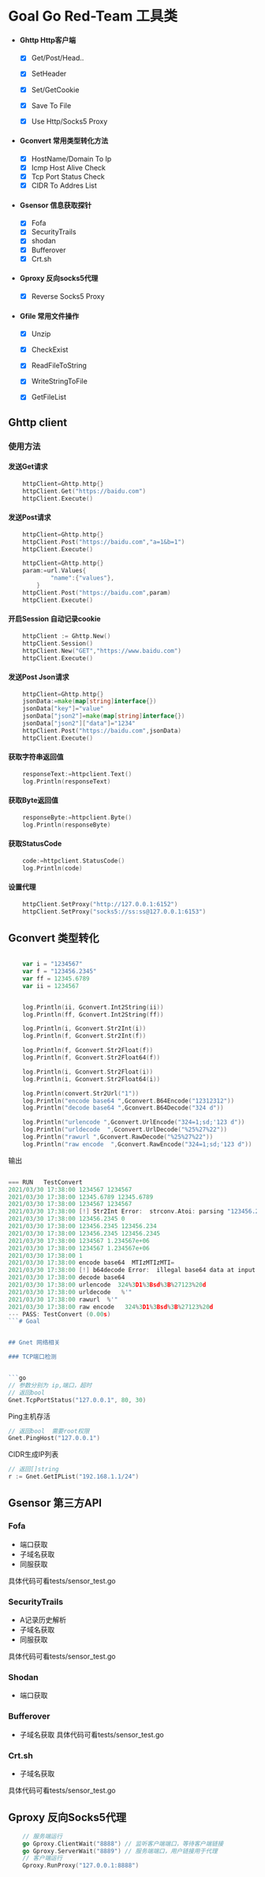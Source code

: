 # Goal Go Red-Team 工具类

- #### Ghttp    Http客户端
    - [x] Get/Post/Head..
    - [x] SetHeader
    - [x] Set/GetCookie
    - [x] Save To File
    - [x] Use Http/Socks5 Proxy
  
    
- #### Gconvert 常用类型转化方法
    - [x] HostName/Domain To Ip
    - [x] Icmp Host Alive Check
    - [x] Tcp Port Status Check
    - [x] CIDR To Addres List
    
- #### Gsensor  信息获取探针
    - [x] Fofa
    - [x] SecurityTrails
    - [x] shodan
    - [x] Bufferover
    - [x] Crt.sh

- #### Gproxy   反向socks5代理
    - [x] Reverse Socks5 Proxy
    
- #### Gfile    常用文件操作
    - [x] Unzip 
    - [x] CheckExist
    - [x] ReadFileToString
    - [x] WriteStringToFile
    - [x] GetFileList


## Ghttp client

### 使用方法

#### 发送Get请求
```go
    httpClient=Ghttp.http{}
    httpClient.Get("https://baidu.com")
    httpClient.Execute()
```

#### 发送Post请求

```go
    httpClient=Ghttp.http{}
    httpClient.Post("https://baidu.com","a=1&b=1")
    httpClient.Execute()
```

```go
    httpClient=Ghttp.http{}
    param:=url.Values{
    		"name":{"values"},
    	}
    httpClient.Post("https://baidu.com",param)
    httpClient.Execute()
```

#### 开启Session 自动记录cookie

```go
    httpClient := Ghttp.New()
    httpClient.Session()
    httpClient.New("GET","https://www.baidu.com")
    httpClient.Execute()

```

#### 发送Post Json请求

```go
    httpClient=Ghttp.http{}
    jsonData:=make(map[string]interface{})
    jsonData["key"]="value"
    jsonData["json2"]=make(map[string]interface{})
    jsonData["json2"]["data"]="1234"
    httpClient.Post("https://baidu.com",jsonData)
    httpClient.Execute()
```

#### 获取字符串返回值

```go
    responseText:=httpclient.Text()
    log.Println(responseText)
```
#### 获取Byte返回值

```go
    responseByte:=httpclient.Byte()
    log.Println(responseByte)
```

#### 获取StatusCode

```go
    code:=httpclient.StatusCode()
    log.Println(code)
```

#### 设置代理
```go
	httpClient.SetProxy("http://127.0.0.1:6152")
	httpClient.SetProxy("socks5://ss:ss@127.0.0.1:6153")
```

## Gconvert 类型转化
```go
    
	var i = "1234567"
	var f = "123456.2345"
	var ff = 12345.6789
	var ii = 1234567


	log.Println(ii, Gconvert.Int2String(ii))
	log.Println(ff, Gconvert.Int2String(ff))

	log.Println(i, Gconvert.Str2Int(i))
	log.Println(f, Gconvert.Str2Int(f))

	log.Println(f, Gconvert.Str2Float(f))
	log.Println(f, Gconvert.Str2Float64(f))

	log.Println(i, Gconvert.Str2Float(i))
	log.Println(i, Gconvert.Str2Float64(i))

	log.Println(convert.Str2Url("1"))
	log.Println("encode base64 ",Gconvert.B64Encode("12312312"))
	log.Println("decode base64 ",Gconvert.B64Decode("324 d"))

	log.Println("urlencode ",Gconvert.UrlEncode("324=1;sd;'123 d"))
	log.Println("urldecode  ",Gconvert.UrlDecode("%25%27%22"))
	log.Println("rawurl ",Gconvert.RawDecode("%25%27%22"))
	log.Println("raw encode  ",Gconvert.RawEncode("324=1;sd;'123 d"))
```
输出
```go

=== RUN   TestConvert
2021/03/30 17:38:00 1234567 1234567
2021/03/30 17:38:00 12345.6789 12345.6789
2021/03/30 17:38:00 1234567 1234567
2021/03/30 17:38:00 [!] Str2Int Error:  strconv.Atoi: parsing "123456.2345": invalid syntax
2021/03/30 17:38:00 123456.2345 0
2021/03/30 17:38:00 123456.2345 123456.234
2021/03/30 17:38:00 123456.2345 123456.2345
2021/03/30 17:38:00 1234567 1.234567e+06
2021/03/30 17:38:00 1234567 1.234567e+06
2021/03/30 17:38:00 1
2021/03/30 17:38:00 encode base64  MTIzMTIzMTI=
2021/03/30 17:38:00 [!] b64decode Error:  illegal base64 data at input byte 3
2021/03/30 17:38:00 decode base64  
2021/03/30 17:38:00 urlencode  324%3D1%3Bsd%3B%27123%20d
2021/03/30 17:38:00 urldecode   %'"
2021/03/30 17:38:00 rawurl  %'"
2021/03/30 17:38:00 raw encode   324%3D1%3Bsd%3B%27123%20d
--- PASS: TestConvert (0.00s)
```# Goal


## Gnet 网络相关

### TCP端口检测


```go
// 参数分别为 ip,端口，超时
// 返回bool 
Gnet.TcpPortStatus("127.0.0.1", 80, 30) 

```

Ping主机存活

```go
// 返回bool  需要root权限
Gnet.PingHost("127.0.0.1")
```


CIDR生成IP列表

```go
// 返回[]string
r := Gnet.GetIPList("192.168.1.1/24")
```

## Gsensor 第三方API
### Fofa
 - 端口获取
 - 子域名获取
 - 同服获取
 
 具体代码可看tests/sensor_test.go

### SecurityTrails
 - A记录历史解析
 - 子域名获取
 - 同服获取
 
  具体代码可看tests/sensor_test.go

### Shodan
 - 端口获取
 
### Bufferover
 - 子域名获取
  具体代码可看tests/sensor_test.go

### Crt.sh
 - 子域名获取

  具体代码可看tests/sensor_test.go

## Gproxy 反向Socks5代理

```go
	// 服务端运行
	go Gproxy.ClientWait("8888") // 监听客户端端口，等待客户端链接
	go Gproxy.ServerWait("8889") // 服务端端口，用户链接用于代理
	// 客户端运行
	Gproxy.RunProxy("127.0.0.1:8888")
```
